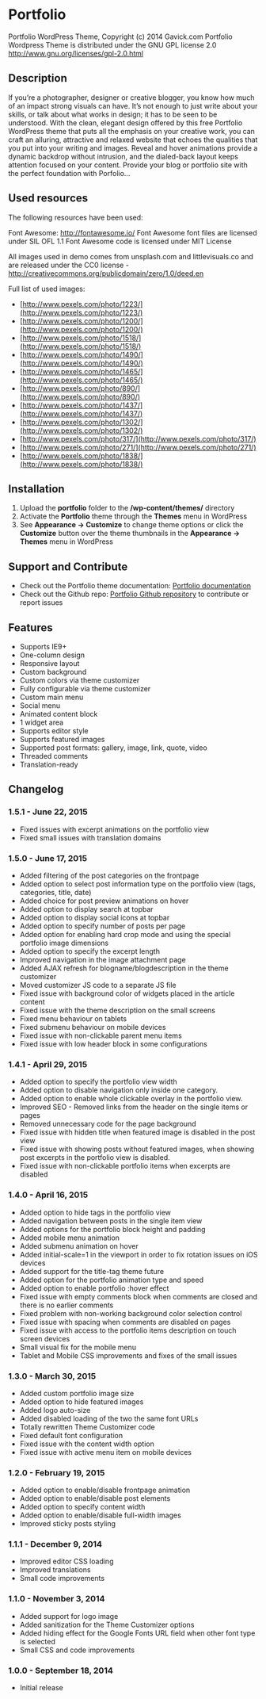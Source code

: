 # Portfolio

Portfolio WordPress Theme, Copyright (c) 2014 Gavick.com
Portfolio Wordpress Theme is distributed under the GNU GPL license 2.0
http://www.gnu.org/licenses/gpl-2.0.html

## Description

If you’re a photographer, designer or creative blogger, you know how much of an impact strong visuals can have. It’s not enough to just write about your skills, or talk about what works in design; it has to be seen to be understood. With the clean, elegant design offered by this free Portfolio WordPress theme that puts all the emphasis on your creative work, you can craft an alluring, attractive and relaxed website that echoes the qualities that you put into your writing and images. Reveal and hover animations provide a dynamic backdrop without intrusion, and the dialed-back layout keeps attention focused on your content. Provide your blog or portfolio site with the perfect foundation with Porfolio...

## Used resources

The following resources have been used:

Font Awesome: http://fontawesome.io/
Font Awesome font files are licensed under SIL OFL 1.1 
Font Awesome code is licensed under MIT License

All images used in demo comes from unsplash.com and littlevisuals.co and are released under the CC0 license - http://creativecommons.org/publicdomain/zero/1.0/deed.en

Full list of used images:

* [http://www.pexels.com/photo/1223/](http://www.pexels.com/photo/1223/)
* [http://www.pexels.com/photo/1200/](http://www.pexels.com/photo/1200/)
* [http://www.pexels.com/photo/1518/](http://www.pexels.com/photo/1518/)
* [http://www.pexels.com/photo/1490/](http://www.pexels.com/photo/1490/)
* [http://www.pexels.com/photo/1465/](http://www.pexels.com/photo/1465/)
* [http://www.pexels.com/photo/890/](http://www.pexels.com/photo/890/)
* [http://www.pexels.com/photo/1437/](http://www.pexels.com/photo/1437/)
* [http://www.pexels.com/photo/1302/](http://www.pexels.com/photo/1302/)
* [http://www.pexels.com/photo/317/](http://www.pexels.com/photo/317/)
* [http://www.pexels.com/photo/271/](http://www.pexels.com/photo/271/)
* [http://www.pexels.com/photo/1838/](http://www.pexels.com/photo/1838/)

## Installation

1. Upload the **portfolio** folder to the **/wp-content/themes/** directory
2. Activate the **Portfolio** theme through the **Themes** menu in WordPress
3. See **Appearance -> Customize** to change theme options or click the **Customize** button over the theme thumbnails in the **Appearance -> Themes** menu in WordPress

## Support and Contribute

* Check out the Portfolio theme documentation: [Portfolio documentation](http://www.gavick.com/documentation/wordpress-themes/wordpress-themes-configuration/portfolio-wordpress-theme-configuration/)
* Check out the Github repo: [Portfolio Github repository](https://github.com/GavickPro/Portfolio-Free-WordPress-Theme/) to contribute or report issues

## Features

* Supports IE9+
* One-column design
* Responsive layout
* Custom background
* Custom colors via theme customizer
* Fully configurable via theme customizer
* Custom main menu
* Social menu
* Animated content block
* 1 widget area
* Supports editor style
* Supports featured images
* Supported post formats: gallery, image, link, quote, video
* Threaded comments
* Translation-ready

## Changelog

### 1.5.1 - June 22, 2015

* Fixed issues with excerpt animations on the portfolio view
* Fixed small issues with translation domains

### 1.5.0 - June 17, 2015

* Added filtering of the post categories on the frontpage
* Added option to select post information type on the portfolio view (tags, categories, title, date)
* Added choice for post preview animations on hover
* Added option to display search at topbar
* Added option to display social icons at topbar
* Added option to specify number of posts per page
* Added option for enabling hard crop mode and using the special portfolio image dimensions
* Added option to specify the excerpt length
* Improved navigation in the image attachment page
* Added AJAX refresh for blogname/blogdescription in the theme customizer
* Moved customizer JS code to a separate JS file
* Fixed issue with background color of widgets placed in the article content
* Fixed issue with the theme description on the small screens
* Fixed menu behaviour on tablets
* Fixed submenu behaviour on mobile devices
* Fixed issue with non-clickable parent menu items
* Fixed issue with low header block in some configurations

### 1.4.1 - April 29, 2015

* Added option to specify the portfolio view width
* Added option to disable navigation only inside one category.
* Added option to enable whole clickable overlay in the portfolio view.
* Improved SEO - Removed links from the header on the single items or pages
* Removed unnecessary code for the page background
* Fixed issue with hidden title when featured image is disabled in the post view
* Fixed issue with showing posts without featured images, when showing post excerpts in the portfolio view is disabled.
* Fixed issue with non-clickable portfolio items when excerpts are disabled

### 1.4.0 - April 16, 2015

* Added option to hide tags in the portfolio view
* Added navigation between posts in the single item view
* Added options for the portfolio block height and padding
* Added mobile menu animation
* Added submenu animation on hover
* Added initial-scale=1 in the viewport in order to fix rotation issues on iOS devices
* Added support for the title-tag theme future
* Added option for the portfolio animation type and speed
* Added option to enable portfolio :hover effect
* Fixed issue with empty comments block when comments are closed and there is no earlier comments
* Fixed problem with non-working background color selection control
* Fixed issue with spacing when comments are disabled on pages
* Fixed issue with access to the portfolio items description on touch screen devices
* Small visual fix for the mobile menu
* Tablet and Mobile CSS improvements and fixes of the small issues

### 1.3.0 - March 30, 2015

* Added custom portfolio image size
* Added option to hide featured images
* Added logo auto-size
* Added disabled loading of the two the same font URLs
* Totally rewritten Theme Customizer code
* Fixed default font configuration
* Fixed issue with the content width option
* Fixed issue with active menu item on mobile devices

### 1.2.0 - February 19, 2015

* Added option to enable/disable frontpage animation
* Added option to enable/disable post elements
* Added option to specify content width
* Added option to enable/disable full-width images
* Improved sticky posts styling

### 1.1.1 - December 9, 2014

* Improved editor CSS loading
* Improved translations
* Small code improvements

### 1.1.0 - November 3, 2014

* Added support for logo image
* Added sanitization for the Theme Customizer options
* Added hiding effect for the Google Fonts URL field when other font type is selected 
* Small CSS and code improvements

### 1.0.0 - September 18, 2014

* Initial release
